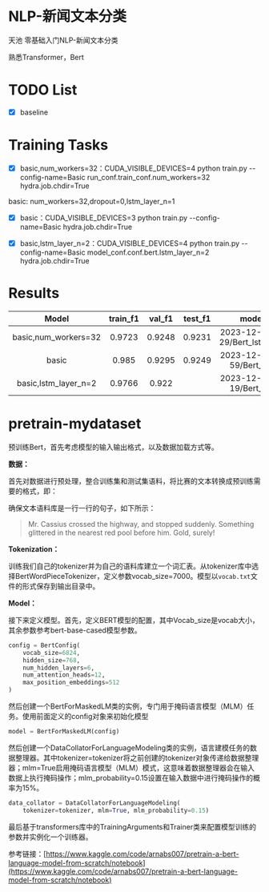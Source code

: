 # NLP-新闻文本分类
天池 零基础入门NLP-新闻文本分类

熟悉Transformer，Bert


# TODO List

- [x] baseline


# Training Tasks

- [x] basic,num_workers=32：CUDA_VISIBLE_DEVICES=4 python train.py --config-name=Basic run_conf.train_conf.num_workers=32 hydra.job.chdir=True

basic: num_workers=32,dropout=0,lstm_layer_n=1
- [x] basic：CUDA_VISIBLE_DEVICES=3 python train.py --config-name=Basic hydra.job.chdir=True
- [x] basic,lstm_layer_n=2：CUDA_VISIBLE_DEVICES=4 python train.py --config-name=Basic model_conf.conf.bert.lstm_layer_n=2 hydra.job.chdir=True


# Results

|         Model         | train_f1 | val_f1 | test_f1 |               model_path               |
|:---------------------:|:--------:|:------:|:-------:|:--------------------------------------:|
| basic,num_workers=32  |  0.9723  | 0.9248 | 0.9231  | 2023-12-27/09-46-29/Bert_lstm_5900.pth |
|         basic         |  0.985   | 0.9295 | 0.9249  |   2023-12-27/15-26-59/Bert_lstm_.pth   |
| basic,lstm_layer_n=2  |  0.9766  | 0.922  |         |   2023-12-27/13-29-19/Bert_lstm_.pth   |

# pretrain-mydataset

预训练Bert，首先考虑模型的输入输出格式，以及数据加载方式等。

**数据：**

首先对数据进行预处理，整合训练集和测试集语料，将比赛的文本转换成预训练需要的格式，即：

确保文本语料库是一行一行的句子，如下所示：

> Mr. Cassius crossed the highway, and stopped suddenly.
Something glittered in the nearest red pool before him.
Gold, surely!

**Tokenization：**

训练我们自己的tokenizer并为自己的语料库建立一个词汇表。从tokenizer库中选择BertWordPieceTokenizer，定义参数vocab_size=7000。模型以`vocab.txt`文件的形式保存到输出目录中。

**Model：**

接下来定义模型。首先，定义BERT模型的配置，其中Vocab_size是vocab大小，其余参数参考bert-base-cased模型参数。

```Python
config = BertConfig(
    vocab_size=6824,
    hidden_size=768,
    num_hidden_layers=6,
    num_attention_heads=12,
    max_position_embeddings=512
)
```

然后创建一个BertForMaskedLM类的实例，专门用于掩码语言模型（MLM）任务。使用前面定义的config对象来初始化模型

```Python
model = BertForMaskedLM(config)
```

然后创建一个DataCollatorForLanguageModeling类的实例，语言建模任务的数据整理器。其中tokenizer=tokenizer将之前创建的tokenizer对象传递给数据整理器；mlm=True启用掩码语言模型（MLM）模式，这意味着数据整理器会在输入数据上执行掩码操作；mlm_probability=0.15设置在输入数据中进行掩码操作的概率为15%。

```Python
data_collator = DataCollatorForLanguageModeling(
    tokenizer=tokenizer, mlm=True, mlm_probability=0.15)
```

最后基于transformers库中的TrainingArguments和Trainer类来配置模型训练的参数并实例化一个训练器。

参考链接：[https://www.kaggle.com/code/arnabs007/pretrain-a-bert-language-model-from-scratch/notebook](https://www.kaggle.com/code/arnabs007/pretrain-a-bert-language-model-from-scratch/notebook)
